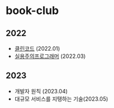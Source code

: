 # book-club

## 2022

- [클린코드](https://msyu1207.tistory.com/category/Books/%ED%81%B4%EB%A6%B0%EC%BD%94%EB%93%9C) (2022.01)
- [실용주의프로그래머](https://msyu1207.tistory.com/category/Books/%EC%8B%A4%EC%9A%A9%EC%A3%BC%EC%9D%98%20%ED%94%84%EB%A1%9C%EA%B7%B8%EB%9E%98%EB%A8%B8) (2022.03)

## 2023

- 개발자 원칙 (2023.04)
- 대규모 서비스를 지탱하는 기술(2023.05)
